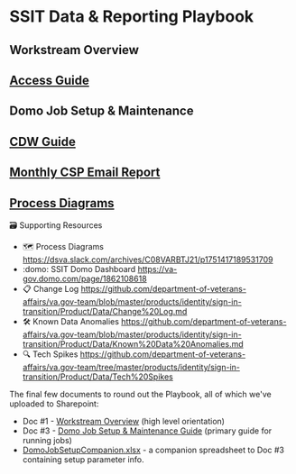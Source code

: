 # SSIT Data & Reporting Playbook

## Workstream Overview
## [Access Guide](https://dsva.slack.com/archives/C08VARBTJ21/p1750804964520819)
## Domo Job Setup & Maintenance
## [CDW Guide](https://dsva.slack.com/archives/C08VARBTJ21/p1751567612710999)
## [Monthly CSP Email Report](https://dsva.slack.com/archives/C08VARBTJ21/p1752104663415729)
## [Process Diagrams](https://dsva.slack.com/archives/C08VARBTJ21/p1751417189531709)

:card_file_box: Supporting Resources

* :world_map: Process Diagrams https://dsva.slack.com/archives/C08VARBTJ21/p1751417189531709
* :domo: SSIT Domo Dashboard https://va-gov.domo.com/page/1862108618
* :clipboard: Change Log https://github.com/department-of-veterans-affairs/va.gov-team/blob/master/products/identity/sign-in-transition/Product/Data/Change%20Log.md
* :hammer_and_wrench: Known Data Anomalies https://github.com/department-of-veterans-affairs/va.gov-team/blob/master/products/identity/sign-in-transition/Product/Data/Known%20Data%20Anomalies.md
* :mag: Tech Spikes https://github.com/department-of-veterans-affairs/va.gov-team/tree/master/products/identity/sign-in-transition/Product/Data/Tech%20Spikes

The final few documents to round out the Playbook, all of which we've uploaded to Sharepoint:

* Doc #1 - [Workstream Overview](https://dvagov.sharepoint.com/:b:/r/sites/SignintransitionSensitiveData/Shared%20Documents/General/Knowledge%20Transfer/1.%20SSIT%20Data%20%26%20Reporting%20Workstream%20Overview%20_%20v1.0.pdf?csf=1&web=1&e=BE0xst) (high level orientation)
* Doc #3 - [Domo Job Setup & Maintenance Guide](https://dvagov.sharepoint.com/:b:/r/sites/SignintransitionSensitiveData/Shared%20Documents/General/Knowledge%20Transfer/3.%20Domo%20Job%20Setup%20%26%20Maintenance%20Guide_%20v1.0.pdf?csf=1&web=1&e=Pzb3oF) (primary guide for running jobs)
* [DomoJobSetupCompanion.xlsx](https://dvagov.sharepoint.com/:x:/r/sites/SignintransitionSensitiveData/Shared%20Documents/General/Knowledge%20Transfer/DomoJobSetupCompanion_v1.0.xlsx?d=wb281d3d085af41b4a693533731104791&csf=1&web=1&e=0xZ5xb) - a companion spreadsheet to Doc #3 containing setup parameter info.
